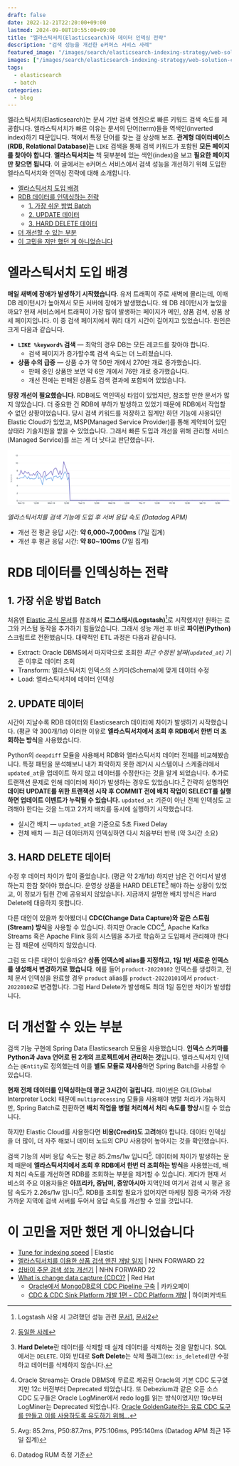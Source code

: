```yaml
---
draft: false
date: 2022-12-21T22:20:00+09:00
lastmod: 2024-09-08T10:55:00+09:00
title: "엘라스틱서치(Elasticsearch)와 데이터 인덱싱 전략"
description: "검색 성능을 개선한 e커머스 서비스 사례"
featured_image: "/images/search/elasticsearch-indexing-strategy/web-solution-capabilities-data-ingestion.png"
images: ["/images/search/elasticsearch-indexing-strategy/web-solution-capabilities-data-ingestion.png"]
tags:
  - elasticsearch
  - batch
categories:
  - blog
---
```


엘라스틱서치(Elasticsearch)는 문서 기반 검색 엔진으로 빠른 키워드 검색 속도를 제공합니다.
엘라스틱서치가 빠른 이유는 문서의 단어(term)들을 역색인(inverted index)하기 때문입니다.
책에서 특정 단어를 찾는 걸 상상해 보죠.
**관계형 데이터베이스(RDB, Relational Database)는** `LIKE` 검색을 통해 검색 키워드가 포함된 **모든 페이지를 찾아야 합니다**.
**엘라스틱서치는** 책 뒷부분에 있는 색인(index)을 보고 **필요한 페이지만 찾으면 됩니다**.
이 글에서는 e커머스 서비스에서 검색 성능을 개선하기 위해 도입한 엘라스틱서치와 인덱싱 전략에 대해 소개합니다.

- [엘라스틱서치 도입 배경](#엘라스틱서치-도입-배경)
- [RDB 데이터를 인덱싱하는 전략](#rdb-데이터를-인덱싱하는-전략)
  - [1. 가장 쉬운 방법 Batch](#1-가장-쉬운-방법-batch)
  - [2. UPDATE 데이터](#2-update-데이터)
  - [3. HARD DELETE 데이터](#3-hard-delete-데이터)
- [더 개선할 수 있는 부분](#더-개선할-수-있는-부분)
- [이 고민을 저만 했던 게 아니었습니다](#이-고민을-저만-했던-게-아니었습니다)

# 엘라스틱서치 도입 배경

**매일 새벽에 장애가 발생하기 시작했습니다**.
유저 트래픽이 주로 새벽에 몰리는데, 이때 DB 레이턴시가 높아져서 모든 서버에 장애가 발생했습니다.
왜 DB 레이턴시가 높았을까요?
현재 서비스에서 트래픽이 가장 많이 발생하는 페이지가 메인, 상품 검색, 상품 상세 페이지입니다.
이 중 검색 페이지에서 쿼리 대기 시간이 길어지고 있었습니다.
원인은 크게 다음과 같습니다.

- **`LIKE %keyword%` 검색** — 최악의 경우 DB는 모든 레코드를 찾아야 합니다.
  - 검색 페이지가 증가할수록 검색 속도는 더 느려졌습니다.
- **상품 수의 급증** — 상품 수가 약 50만 개에서 270만 개로 증가했습니다.
  - 판매 중인 상품만 보면 약 6만 개에서 76만 개로 증가했습니다.
  - 개선 전에는 판매된 상품도 검색 결과에 포함되어 있었습니다.

**당장 개선이 필요했습니다**.
RDB에도 역인덱싱 타입이 있었지만, 참조할 만한 문서가 많지 않았습니다.
더 중요한 건 RDB에 부하가 발생하고 있었기 때문에 RDB에서 작업할 수 없던 상황이었습니다.
당시 검색 키워드를 저장하고 집계만 하던 기능에 사용되던 Elastic Cloud가 있었고,
MSP(Managed Service Provider)를 통해 계약되어 있던 상태라 기술지원을 받을 수 있었습니다.
그래서 빠른 도입과 개선을 위해 관리형 서비스(Managed Service)를 쓰는 게 더 낫다고 판단했습니다.

![Elasticsearch로 응답 속도 개선](/images/search/elasticsearch-indexing-strategy/improve-response-time.png)

*엘라스틱서치를 검색 기능에 도입 후 서버 응답 속도 (Datadog APM)*

- 개선 전 평균 응답 시간: **약 6,000~7,000ms** (7일 집계)
- 개선 후 평균 응답 시간: **약 80~100ms** (7일 집계)

# RDB 데이터를 인덱싱하는 전략

## 1. 가장 쉬운 방법 Batch

처음엔 [Elastic 공식 문서](https://www.elastic.co/kr/blog/how-to-keep-elasticsearch-synchronized-with-a-relational-database-using-logstash)를 참조해서
**로그스태시(Logstash)**[^1]로 시작했지만 원하는 로그와 커스텀 동작을 추가하기 힘들었습니다.
그래서 성능 개선 후 바로 **파이썬(Python)** 스크립트로 전환했습니다.
대략적인 ETL 과정은 다음과 같습니다.

- Extract: Oracle DBMS에서 마지막으로 조회한 *최근 수정된 날짜(`updated_at`)* 기준 이후로 데이터 조회
- Transform: 엘라스틱서치 인덱스의 스키마(Schema)에 맞게 데이터 수정
- Load: 엘라스틱서치에 데이터 인덱싱

## 2. UPDATE 데이터

시간이 지날수록 RDB 데이터와 Elasticsearch 데이터에 차이가 발생하기 시작했습니다. (평균 약 300개/1d)
이러한 이유로 **엘라스틱서치에서 조회 후 RDB에서 한번 더 조회하는 방식**을 사용했습니다.

Python의 `deepdiff` 모듈을 사용해서 RDB와 엘라스틱서치 데이터 전체를 비교해봤습니다.
특정 패턴을 분석해보니 내가 파악하지 못한 레거시 시스템이나 스케줄러에서 `updated_at`을 업데이트 하지 않고 데이터를 수정한다는 것을 알게 되었습니다.
추가로 트랜잭션 문제로 인해 데이터에 차이가 발생하는 경우도 있었습니다.[^2]
간략히 설명하면 **데이터 UPDATE를 위한 트랜잭션 시작 후 COMMIT 전에 배치 작업이 SELECT를 실행하면 업데이트 이벤트가 누락될 수 있습니다.**
`updated_at` 기준이 아닌 전체 인덱싱도 고려해야 한다는 것을 느끼고 2가지 배치를 동시에 실행하기 시작했습니다.

- 실시간 배치 — `updated_at`을 기준으로 5초 Fixed Delay
- 전체 배치 — 최근 데이터까지 인덱싱하면 다시 처음부터 반복 (약 3시간 소요)

## 3. HARD DELETE 데이터

수정 후 데이터 차이가 많이 줄었습니다. (평균 약 2개/1d)
하지만 남은 건 어디서 발생하는지 한참 찾아야 했습니다.
운영상 상품을 HARD DELETE[^3] 해야 하는 상황이 있었고, 이 정보가 팀원 간에 공유되지 않았습니다.
지금까지 설명한 배치 방식은 Hard Delete에 대응하지 못합니다.

다른 대안이 있을까 찾아봤더니 **CDC(Change Data Capture)와 같은 스트림(Stream) 방식**을 사용할 수 있습니다.
하지만 Oracle CDC[^4], Apache Kafka Streams 혹은 Apache Flink 등의 시스템을 추가로 학습하고 도입해서 관리해야 한다는 점 때문에 선택하지 않았습니다.

그럼 또 다른 대안이 있을까요? **상품 인덱스에 alias를 지정하고, 1일 1번 새로운 인덱스를 생성해서 변경하기로 했습니다**.
예를 들어 `product-20220102` 인덱스를 생성하고,
전체 문서 인덱싱을 완료할 경우 `product` alias를 `product-20220101`에서 `product-20220102`로 변경합니다.
그럼 Hard Delete가 발생해도 최대 1일 동안만 차이가 발생합니다.

# 더 개선할 수 있는 부분

검색 기능 구현에 Spring Data Elasticsearch 모듈을 사용했습니다.
**인덱스 스키마를 Python과 Java 언어로 된 2개의 프로젝트에서 관리하는 것**입니다.
엘라스틱서치 인덱스는 `@Entity`로 정의했는데 이를 **별도 모듈로 재사용**하면 Spring Batch를 사용할 수 있습니다.

**현재 전체 데이터를 인덱싱하는데 평균 3시간이 걸립니다.**
파이썬은 GIL(Global Interpreter Lock) 때문에 `multiprocessing` 모듈을 사용해야 병렬 처리가 가능하지만,
Spring Batch로 전환하면 **배치 작업을 병럴 처리해서 처리 속도를 향상**시킬 수 있습니다.

하지만 Elastic Cloud를 사용한다면 **비용(Credit)도 고려**해야 합니다.
데이터 인덱싱을 더 많이, 더 자주 해보니 데이터 노드의 CPU 사용량이 높아지는 것을 확인했습니다.

검색 기능의 서버 응답 속도는 평균 85.2ms/1w 입니다[^5].
데이터에 차이가 발생하는 문제 때문에 **엘라스틱서치에서 조회 후 RDB에서 한번 더 조회하는 방식**을 사용했는데,
배치 처리 속도를 개선하면 RDB를 조회하는 부분을 제거할 수 있습니다.
게다가 현재 서비스의 주요 이용자들은 **아프리카, 중남미, 중앙아시아** 지역인데 여기서 검색 시 평균 응답 속도가 2.26s/1w 입니다[^6].
RDB를 조회할 필요가 없어지면 마케팅 집중 국가와 가장 가까운 지역에 검색 서버를 두어서 응답 속도를 개선할 수 있을 것입니다.

# 이 고민을 저만 했던 게 아니었습니다

- [Tune for indexing speed](https://www.elastic.co/guide/en/elasticsearch/reference/current/tune-for-indexing-speed.html) | Elastic
- [엘라스틱서치를 이용한 상품 검색 엔진 개발 일지](https://youtu.be/fBfUr_8Pq8A) | NHN FORWARD 22
- [샵바이 주문 검색 성능 개선기](https://youtu.be/1hpfNvcEbYQ) | NHN FORWARD 22
- [What is change data capture (CDC)?](https://www.redhat.com/topics/integration/what-is-change-data-capture) | Red Hat
  - [Oracle에서 MongoDB로의 CDC Pipeline 구축](https://tech.kakaopay.com/post/kakaopaysec-mongodb-cdc/) | 카카오페이
  - [CDC & CDC Sink Platform 개발 1편 - CDC Platform 개발](https://hyperconnect.github.io/2021/01/11/cdc-platform.html) | 하이퍼커넥트

[^1]: Logstash 사용 시 고려했던 성능 관련 [문서1](https://www.elastic.co/guide/en/logstash/7.17/performance-tuning.html),
[문서2](https://www.elastic.co/guide/en/logstash/7.17/resiliency.html)
[^2]: [동일한 사례](https://youtu.be/1hpfNvcEbYQ?t=862)
[^3]: **Hard Delete**란 데이터를 삭제할 때 실제 데이터를 삭제하는 것을 말합니다. SQL에서는 `DELETE`.
이와 반대로 **Soft Delete**는 삭제 플래그(ex: `is_deleted`)만 수정하고 데이터를 삭제하지 않습니다.
[^4]: Oracle Streams는 Oracle DBMS에 무료로 제공된 Oracle의 기본 CDC 도구였지만 12c 버전부터 Deprecated 되었습니다.
또 Debezium과 같은 오픈 소스 CDC 도구들은 Oracle LogMiner에서 redo log를 읽는 방식이었지만 19c부터 LogMiner는 Deprecated 되었습니다.
[Oracle GoldenGate라는 유료 CDC 도구를 만들고 이를 사용하도록 유도하기 위해...](https://bryteflow.com/oracle-cdc-change-data-capture-13-things-to-know/)
[^5]: Avg: 85.2ms, P50:87.7ms, P75:106ms, P95:140ms (Datadog APM 최근 1주일 집계)
[^6]: Datadog RUM 측정 기준
